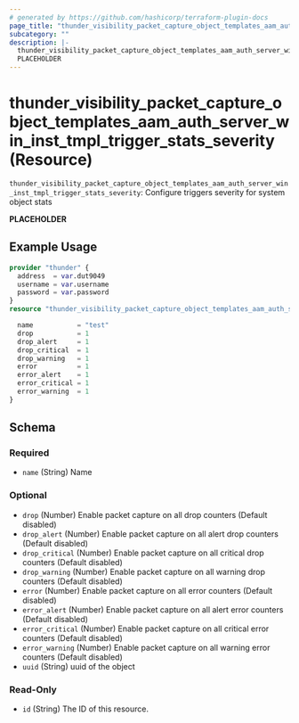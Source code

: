 ```yaml
---
# generated by https://github.com/hashicorp/terraform-plugin-docs
page_title: "thunder_visibility_packet_capture_object_templates_aam_auth_server_win_inst_tmpl_trigger_stats_severity Resource - terraform-provider-thunder"
subcategory: ""
description: |-
  thunder_visibility_packet_capture_object_templates_aam_auth_server_win_inst_tmpl_trigger_stats_severity: Configure triggers severity for system object stats
  PLACEHOLDER
---
```


# thunder_visibility_packet_capture_object_templates_aam_auth_server_win_inst_tmpl_trigger_stats_severity (Resource)

`thunder_visibility_packet_capture_object_templates_aam_auth_server_win_inst_tmpl_trigger_stats_severity`: Configure triggers severity for system object stats

__PLACEHOLDER__

## Example Usage

```terraform
provider "thunder" {
  address  = var.dut9049
  username = var.username
  password = var.password
}
resource "thunder_visibility_packet_capture_object_templates_aam_auth_server_win_inst_tmpl_trigger_stats_severity" "thunder_visibility_packet_capture_object_templates_aam_auth_server_win_inst_tmpl_trigger_stats_severity" {

  name           = "test"
  drop           = 1
  drop_alert     = 1
  drop_critical  = 1
  drop_warning   = 1
  error          = 1
  error_alert    = 1
  error_critical = 1
  error_warning  = 1
}
```

<!-- schema generated by tfplugindocs -->
## Schema

### Required

- `name` (String) Name

### Optional

- `drop` (Number) Enable packet capture on all drop counters (Default disabled)
- `drop_alert` (Number) Enable packet capture on all alert drop counters (Default disabled)
- `drop_critical` (Number) Enable packet capture on all critical drop counters (Default disabled)
- `drop_warning` (Number) Enable packet capture on all warning drop counters (Default disabled)
- `error` (Number) Enable packet capture on all error counters (Default disabled)
- `error_alert` (Number) Enable packet capture on all alert error counters (Default disabled)
- `error_critical` (Number) Enable packet capture on all critical error counters (Default disabled)
- `error_warning` (Number) Enable packet capture on all warning error counters (Default disabled)
- `uuid` (String) uuid of the object

### Read-Only

- `id` (String) The ID of this resource.


